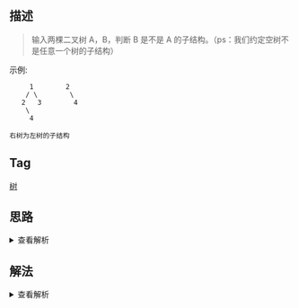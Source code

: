 ## 描述

> 输入两棵二叉树 A，B，判断 B 是不是 A 的子结构。（ps：我们约定空树不是任意一个树的子结构）

示例:

```
     1        2
    / \        \
   2   3        4
    \
     4

右树为左树的子结构
```

## Tag

[树](/_posts/sort#树)

## 思路

<details>
<summary>查看解析</summary>

解这个题之前需要搞清楚树的`子结构`这个定义是什么，子结构和子树不一样，它可以不是一个完整的树，但它要求它的全部节点的相应的位置都需要在原树中存在

搞清楚了这一点，我们再来用递归的思想去看这个题

我们拟定一个函数 isSubTree 表示两个树`根节点相同`，剩余的节点可能不会完全吻合，但是属于子结构的范畴就比如[1,2,3]和[1,2,#]

然后我们用一个递归函数 HasSubTree 来表示一个树是否为另外一个树的子结构,递归的逻辑是先判断这两个树是否满足 isSubTree，如果不满足，则拿主树的左子树和右子树分别和另外一个树比较

</details>

## 解法

<details>
<summary>查看解析</summary>

```js
/* function TreeNode(x) {
    this.val = x;
    this.left = null;
    this.right = null;
} */
function HasSubtree(p1, p2) {
	function isSubTree(t1, t2) {
		if (!p2) return true
		if (!p1) return false
		return (
			t1.val === t2.val &&
			isSameTree(t1.left, t2.left) &&
			isSameTree(t1.right, t2.right)
		)
	}
	if (!p1 || !p2) return false
	return (
		isSubTree(p1, p2) || HasSubtree(p1.left, p2) || HasSubtree(p1.right, p2)
	)
}
```

</details>
